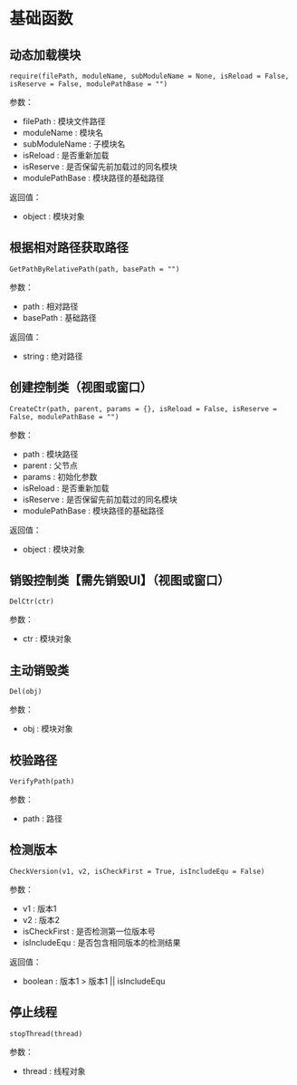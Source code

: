 # 基础函数

## 动态加载模块
`require(filePath, moduleName, subModuleName = None, isReload = False, isReserve = False, modulePathBase = "")`  

参数：  
  * filePath : 模块文件路径
  * moduleName : 模块名
  * subModuleName : 子模块名
  * isReload : 是否重新加载
  * isReserve : 是否保留先前加载过的同名模块
  * modulePathBase : 模块路径的基础路径

返回值：
  * object : 模块对象


## 根据相对路径获取路径
`GetPathByRelativePath(path, basePath = "")`  

参数：
  * path : 相对路径
  * basePath : 基础路径

返回值：
  * string : 绝对路径


## 创建控制类（视图或窗口）
`CreateCtr(path, parent, params = {}, isReload = False, isReserve = False, modulePathBase = "")`  

参数：
  * path : 模块路径
  * parent : 父节点
  * params : 初始化参数
  * isReload : 是否重新加载
  * isReserve : 是否保留先前加载过的同名模块
  * modulePathBase : 模块路径的基础路径

返回值：
  * object : 模块对象


## 销毁控制类【需先销毁UI】（视图或窗口）
`DelCtr(ctr)`  

参数：
  * ctr : 模块对象

## 主动销毁类
`Del(obj)`  

参数：
  * obj : 模块对象


## 校验路径
`VerifyPath(path)`  

参数：
  * path : 路径


## 检测版本
`CheckVersion(v1, v2, isCheckFirst = True, isIncludeEqu = False)`  

参数：
  * v1 : 版本1
  * v2 : 版本2
  * isCheckFirst : 是否检测第一位版本号
  * isIncludeEqu : 是否包含相同版本的检测结果

返回值：
  * boolean : 版本1 > 版本1 || isIncludeEqu


## 停止线程
`stopThread(thread)`  

参数：
  * thread : 线程对象